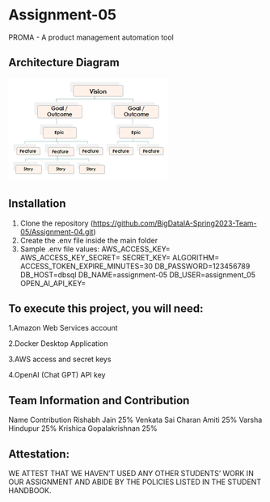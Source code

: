 # Assignment-05
PROMA - A product management automation tool

## Architecture Diagram
<img src="https://github.com/BigDataIA-Spring2023-Team-05/Assignment-05/blob/main/RBS.png" />
 
## Installation
1. Clone the repository (https://github.com/BigDataIA-Spring2023-Team-05/Assignment-04.git)
2. Create the .env file inside the main folder 
3. Sample .env file values:
    AWS_ACCESS_KEY=
    AWS_ACCESS_KEY_SECRET=
    SECRET_KEY=
    ALGORITHM=
    ACCESS_TOKEN_EXPIRE_MINUTES=30
    DB_PASSWORD=123456789
    DB_HOST=dbsql
    DB_NAME=assignment-05
    DB_USER=assignment_05
    OPEN_AI_API_KEY=

## To execute this project, you will need:

1.Amazon Web Services account

2.Docker Desktop Application

3.AWS access and secret keys

4.OpenAI (Chat GPT) API key


## Team Information and Contribution
Name	Contribution
Rishabh Jain	25%
Venkata Sai Charan Amiti	25%
Varsha Hindupur	25%
Krishica Gopalakrishnan	25%

## Attestation:
WE ATTEST THAT WE HAVEN’T USED ANY OTHER STUDENTS’ WORK IN OUR ASSIGNMENT AND ABIDE BY THE POLICIES LISTED IN THE STUDENT HANDBOOK.
